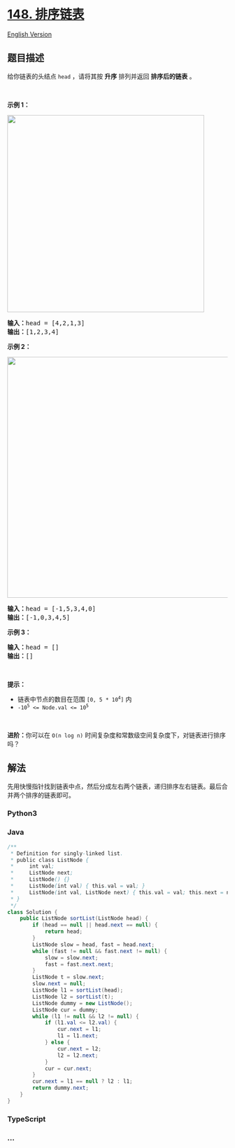 # [148. 排序链表](https://leetcode.cn/problems/sort-list)

[English Version](/solution/0100-0199/0148.Sort%20List/README_EN.md)

## 题目描述

<!-- 这里写题目描述 -->

<p>给你链表的头结点&nbsp;<code>head</code>&nbsp;，请将其按 <strong>升序</strong> 排列并返回 <strong>排序后的链表</strong> 。</p>

<ul>
</ul>

<p>&nbsp;</p>

<p><strong>示例 1：</strong></p>
<img alt="" src="https://fastly.jsdelivr.net/gh/doocs/leetcode@main/solution/0100-0199/0148.Sort%20List/images/sort_list_1.jpg" style="width: 450px;" />
<pre>
<b>输入：</b>head = [4,2,1,3]
<b>输出：</b>[1,2,3,4]
</pre>

<p><strong>示例 2：</strong></p>
<img alt="" src="https://fastly.jsdelivr.net/gh/doocs/leetcode@main/solution/0100-0199/0148.Sort%20List/images/sort_list_2.jpg" style="width: 550px;" />
<pre>
<b>输入：</b>head = [-1,5,3,4,0]
<b>输出：</b>[-1,0,3,4,5]
</pre>

<p><strong>示例 3：</strong></p>

<pre>
<b>输入：</b>head = []
<b>输出：</b>[]
</pre>

<p>&nbsp;</p>

<p><b>提示：</b></p>

<ul>
	<li>链表中节点的数目在范围&nbsp;<code>[0, 5 * 10<sup>4</sup>]</code>&nbsp;内</li>
	<li><code>-10<sup>5</sup>&nbsp;&lt;= Node.val &lt;= 10<sup>5</sup></code></li>
</ul>

<p>&nbsp;</p>

<p><b>进阶：</b>你可以在&nbsp;<code>O(n&nbsp;log&nbsp;n)</code> 时间复杂度和常数级空间复杂度下，对链表进行排序吗？</p>

## 解法

<!-- 这里可写通用的实现逻辑 -->

先用快慢指针找到链表中点，然后分成左右两个链表，递归排序左右链表。最后合并两个排序的链表即可。

<!-- tabs:start -->

### **Python3**

<!-- 这里可写当前语言的特殊实现逻辑 -->



### **Java**

<!-- 这里可写当前语言的特殊实现逻辑 -->

```java
/**
 * Definition for singly-linked list.
 * public class ListNode {
 *     int val;
 *     ListNode next;
 *     ListNode() {}
 *     ListNode(int val) { this.val = val; }
 *     ListNode(int val, ListNode next) { this.val = val; this.next = next; }
 * }
 */
class Solution {
    public ListNode sortList(ListNode head) {
        if (head == null || head.next == null) {
            return head;
        }
        ListNode slow = head, fast = head.next;
        while (fast != null && fast.next != null) {
            slow = slow.next;
            fast = fast.next.next;
        }
        ListNode t = slow.next;
        slow.next = null;
        ListNode l1 = sortList(head);
        ListNode l2 = sortList(t);
        ListNode dummy = new ListNode();
        ListNode cur = dummy;
        while (l1 != null && l2 != null) {
            if (l1.val <= l2.val) {
                cur.next = l1;
                l1 = l1.next;
            } else {
                cur.next = l2;
                l2 = l2.next;
            }
            cur = cur.next;
        }
        cur.next = l1 == null ? l2 : l1;
        return dummy.next;
    }
}
```

















### **TypeScript**



### **...**

```

```


